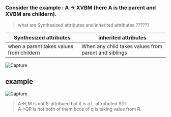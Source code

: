 ###  Consider the example : A -> XVBM (here A is the parent and XVBM are childern).
> what are Synthesized attributes and inherited attributes ??????

|Synthesized attributes|inherited attributes|
|-|-|
|when a parent takes values from childern|When any child takes values from parent and siblings|

![Capture](https://user-images.githubusercontent.com/89020930/164885103-0909be2a-0101-4a5b-8999-ba1efbe59851.PNG)

## example
![Capture](https://user-images.githubusercontent.com/89020930/164885263-60926e45-e89d-4645-8e5c-096f5506777f.PNG)

> A->LM is not S-attribued but it is a L-attrubuted SDT.<br />
> A->QR is not both of them bcoz of q is taking value from R.
